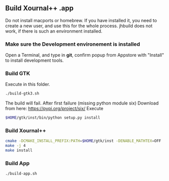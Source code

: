 ## Build Xournal++ .app
Do not install macports or homebrew. If you have installed it, you need to
create a new user, and use this for the whole process. jhbuild does not work,
if there is such an environment installed.

### Make sure the Development environement is installed
Open a Terminal, and type in **git**, confirm popup from Appstore with "Install" to install development tools.

### Build GTK
Execute in this folder.
````bash
./build-gtk3.sh
````

The build will fail. After first failure (missing python module six)
Download from here: https://pypi.org/project/six/
Execute
````bash
$HOME/gtk/inst/bin/python setup.py install
````

### Build Xournal++
````bash
cmake -DCMAKE_INSTALL_PREFIX:PATH=$HOME/gtk/inst -DENABLE_MATHTEX=OFF ..
make -j 4
make install
````

### Build App
````bash
./build-app.sh
````
